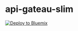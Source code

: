 # api-gateau-slim
[![Deploy to Bluemix](https://bluemix.net/deploy/button.png)](https://bluemix.net/deploy?repository=https://github.com/cherryclass/api-gateau-slim/api-gateau&branch=master)
